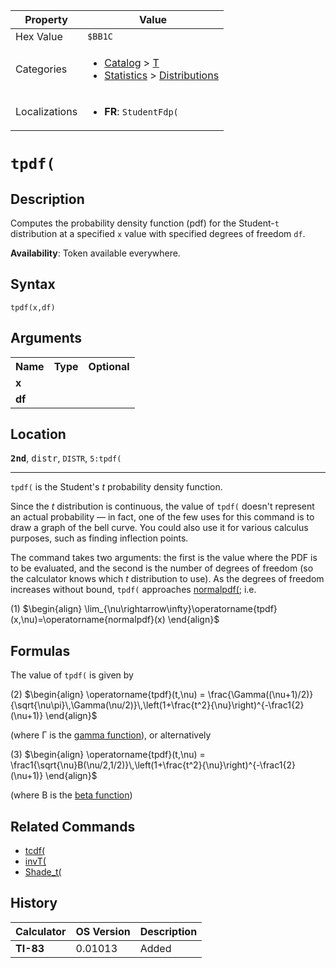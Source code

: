| Property      | Value |
|---------------|-------|
| Hex Value     | `$BB1C`|
| Categories    | <ul><li>[Catalog](<../categories/Catalog.md>) > [T](<../categories/Catalog.md#T>)</li><li>[Statistics](<../categories/Statistics.md>) > [Distributions](<../categories/Statistics.md#Distributions>)</li></ul> |
| Localizations | <ul><li><b>FR</b>: `StudentFdp(`</li></ul> |

# `tpdf(`

## Description
Computes the probability density function (pdf) for the Student-`t` distribution at a specified `x` value with specified degrees of freedom `df`.


<b>Availability</b>: Token available everywhere.

## Syntax
`tpdf(x,df)`

## Arguments
<table>
<tr><th>Name</th><th>Type</th><th>Optional</th></tr>

<tr><td><b>x</b></td><td></td><td></td></tr>

<tr><td><b>df</b></td><td></td><td></td></tr>

</table>

## Location
<tt><kbd><b>2nd</b></kbd></tt>, <kbd>distr</kbd>, `DISTR`, `5:tpdf(`
<hr>

`tpdf(` is the Student's _t_ probability density function.

Since the _t_ distribution is continuous, the value of `tpdf(` doesn't represent an actual probability — in fact, one of the few uses for this command is to draw a graph of the bell curve. You could also use it for various calculus purposes, such as finding inflection points.

The command takes two arguments: the first is the value where the PDF is to be evaluated, and the second is the number of degrees of freedom (so the calculator knows which _t_ distribution to use). As the degrees of freedom increases without bound, `tpdf(` approaches [normalpdf(](/normalpdf); i.e.

(1) $`\begin{align} \lim_{\nu\rightarrow\infty}\operatorname{tpdf}(x,\nu)=\operatorname{normalpdf}(x) \end{align}`$ 

## Formulas

The value of `tpdf(` is given by

(2) $`\begin{align} \operatorname{tpdf}(t,\nu) = \frac{\Gamma((\nu+1)/2)}{\sqrt{\nu\pi}\,\Gamma(\nu/2)}\,\left(1+\frac{t^2}{\nu}\right)^{-\frac1{2}(\nu+1)} \end{align}`$ 

(where Γ is the [gamma function](http://en.wikipedia.org/wiki/Gamma_function)), or alternatively

(3) $`\begin{align} \operatorname{tpdf}(t,\nu) = \frac1{\sqrt{\nu}B(\nu/2,1/2)}\,\left(1+\frac{t^2}{\nu}\right)^{-\frac1{2}(\nu+1)} \end{align}`$ 

(where B is the [beta function](http://en.wikipedia.org/wiki/Beta_function))

## Related Commands

*   [tcdf(](/tcdf)
*   [invT(](/invt)
*   [Shade_t(](/shade-t)

## History
| Calculator | OS Version | Description |
|------------|------------|-------------|
| <b>TI-83</b> | 0.01013 | Added |


